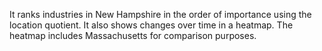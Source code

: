 It ranks industries in New Hampshire in the order of importance using the location quotient. It also shows changes over time in a heatmap. The heatmap includes Massachusetts for comparison purposes.
